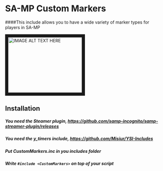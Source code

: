# SA-MP Custom Markers
####This include allows you to have a wide variety of marker types for players in SA-MP

<a href="https://www.youtube.com/watch?v=5njDiNt6ugM" target="_blank"><img src="http://img.youtube.com/vi/5njDiNt6ugM/0.jpg" 
alt="IMAGE ALT TEXT HERE" width="240" height="180" border="10" /></a>

## Installation
##### You need the Steamer plugin, https://github.com/samp-incognito/samp-streamer-plugin/releases
##### You need the y_timers include, https://github.com/Misiur/YSI-Includes
##### Put CustomMarkers.inc in you includes folder
##### Write ```#include <CustomMarkers>``` on top of your script
